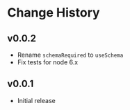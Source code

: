 Change History
==============

v0.0.2
------
* Rename `schemaRequired` to `useSchema`
* Fix tests for node 6.x

v0.0.1
------
* Initial release